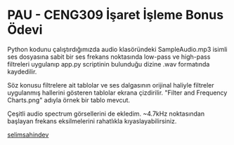 # PAU - CENG309 İşaret İşleme Bonus Ödevi

Python kodunu çalıştırdığımızda audio klasöründeki SampleAudio.mp3 isimli ses
dosyasına sabit bir ses frekans noktasında low-pass ve high-pass filtreleri
uygulanıp app.py scriptinin bulunduğu dizine .wav formatında kaydedilir.

Söz konusu filtrelere ait tablolar ve ses dalgasının orijinal haliyle
filtreler uygulanmış hallerini gösteren tablolar ekrana çizdirilir.
"Filter and Frequency Charts.png" adıyla örnek bir tablo mevcut.

Çeşitli audio spectrum görsellerini de ekledim. ~4.7kHz noktasından
başlayan frekans eksilmelerini rahatlıkla kıyaslayabilirsiniz.

[selimsahindev](https://github.com/selimsahindev)
